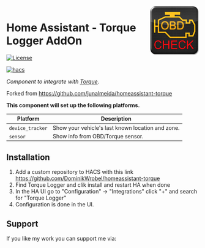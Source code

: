 <img src="icon@2x.png" align="right" width="128" />  

# Home Assistant - Torque Logger AddOn

[![License][license-shield]][license]

[![hacs][hacsbadge]][hacs]


_Component to integrate with [Torque][torque]._

Forked from https://github.com/junalmeida/homeassistant-torque

**This component will set up the following platforms.**

Platform | Description
-- | --
`device_tracker` | Show your vehicle's last known location and zone.
`sensor` | Show info from OBD/Torque sensor.

## Installation

1. Add a custom repository to HACS with this link https://github.com/DominikWrobel/homeassistant-torque
2. Find Torque Logger and clik install and restart HA when done
4. In the HA UI go to "Configuration" -> "Integrations" click "+" and search for "Torque Logger"
5. Configuration is done in the UI.

<!---->

## Support

If you like my work you can support me via:

<figure class="wp-block-image size-large"><a href="https://www.buymeacoffee.com/dominikjwrc"><img src="https://homeassistantwithoutaplan.files.wordpress.com/2023/07/coffe-3.png?w=182" alt="" class="wp-image-64"/></a></figure>





[torque]: https://torque-bhp.com/
[buymecoffee]: https://buymeacoffee.com/dominikjwrc

[commits-shield]: https://img.shields.io/github/commit-activity/y/junalmeida/homeassistant-torque.svg?style=plastic
[commits]: https://github.com/junalmeida/homeassistant-torque/commits/master
[hacs]: https://github.com/custom-components/hacs
[hacsbadge]: https://img.shields.io/badge/HACS-Custom-orange.svg?style=plastic
[license]: https://github.com/junalmeida/homeassistant-torque/blob/main/LICENSE
[license-shield]: https://img.shields.io/github/license/junalmeida/homeassistant-torque.svg?style=plastic
[user_profile]: https://github.com/DominikWrobel

[iconcredit]: https://www.flaticon.com/authors/smashicons
[iconcreditsite]: https://www.flaticon.com/
